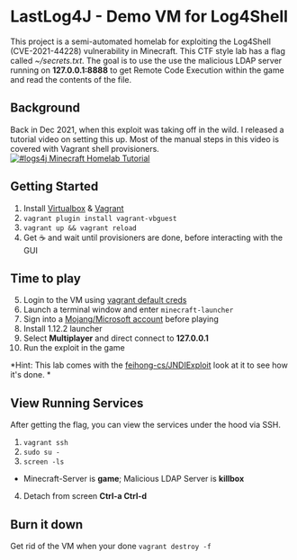 
# LastLog4J - Demo VM for Log4Shell
This project is a semi-automated homelab for exploiting the Log4Shell (CVE-2021-44228) vulnerability in Minecraft. This CTF style lab has a flag called *~/secrets.txt*. The goal is to use the use the malicious LDAP server running on **127.0.0.1:8888** to get Remote Code Execution within the game and read the contents of the file. 

## Background
Back in Dec 2021, when this exploit was taking off in the wild. I released a tutorial video on setting this up. Most of the manual steps in this video is covered with Vagrant shell provisioners. 
[![#logs4j Minecraft Homelab Tutorial](https://img.youtube.com/vi/JEO95aCnrmQ/0.jpg)](https://www.youtube.com/watch?v=JEO95aCnrmQ)

  
## Getting Started
1. Install [Virtualbox](https://www.virtualbox.org/) & [Vagrant](https://www.vagrantup.com/downloads)
2.  `vagrant plugin install vagrant-vbguest`
3. `vagrant up && vagrant reload`
4.  Get :coffee: and wait until provisioners are done, before interacting with the GUI

## Time to play 
5. Login to the VM using [vagrant default creds](https://stackoverflow.com/a/29450405)
6. Launch a terminal window and enter `minecraft-launcher`
7. Sign into a [Mojang/Microsoft account](https://www.minecraft.net/en-us/mojang-account-move) before playing
8.  Install 1.12.2 launcher
9. Select **Multiplayer** and direct connect to **127.0.0.1**
10. Run the exploit in the game

*Hint: This lab comes with the [feihong-cs/JNDIExploit](https://web.archive.org/web/20211213030144/https://github.com/feihong-cs/JNDIExploit) look at it to see how it's done. *

## View Running Services
After getting the flag, you can view the services under the hood via SSH. 
1.  `vagrant ssh`
6.  `sudo su -`
7.  `screen -ls` 
* Minecraft-Server is **game**; Malicious LDAP Server is **killbox**
4. Detach from screen **Ctrl-a Ctrl-d**

## Burn it down
Get rid of the VM when your done
`vagrant destroy -f`